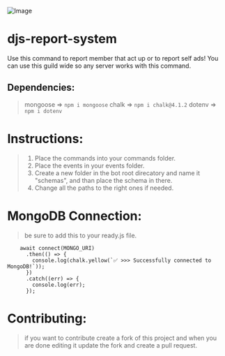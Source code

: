 ![Image](https://cdn.discordapp.com/attachments/1007859633400053863/1009092719349604423/MultiGuildReportCMD.jpg)

# djs-report-system
Use this command to report member that act up or to report self ads! You can use this guild wide so any server works with this command.

## Dependencies:
> mongoose => `npm i mongoose`
> chalk => `npm i chalk@4.1.2`
> dotenv => `npm i dotenv`

# Instructions:
> 1. Place the commands into your commands folder.
> 2. Place the events in your events folder.
> 3. Create a new folder in the bot root direcatory and name it "schemas", and than place the schema in there.
> 4. Change all the paths to the right ones if needed.

# MongoDB Connection:
> be sure to add this to your ready.js file.
```
    await connect(MONGO_URI)
      .then(() => {
        console.log(chalk.yellow(`✅ >>> Successfully connected to MongoDB!`));
      })
      .catch((err) => {
        console.log(err);
      });
```

# Contributing:
> if you want to contribute create a fork of this project and when you are done editing it update the fork and create a pull request.
